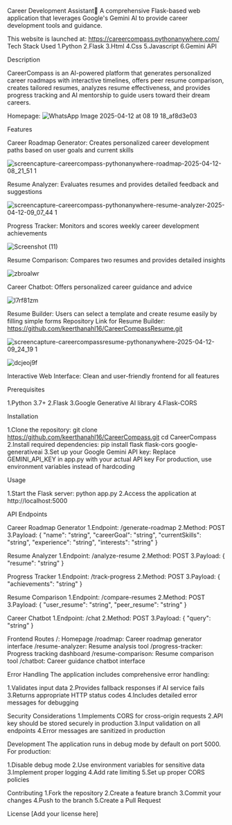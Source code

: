 Career Development Assistant📃
A comprehensive Flask-based web application that leverages Google's Gemini AI to provide career development tools and guidance.

This website is launched at: https://careercompass.pythonanywhere.com/
Tech Stack Used
1.Python
2.Flask
3.Html
4.Css
5.Javascript
6.Gemini API

Description

CareerCompass is an AI-powered platform that generates personalized career roadmaps with interactive timelines, offers peer resume comparison, creates tailored resumes, analyzes resume effectiveness, and provides progress tracking and AI mentorship to guide users toward their dream careers.

Homepage:
![WhatsApp Image 2025-04-12 at 08 19 18_af8d3e03](https://github.com/user-attachments/assets/98827e47-0398-4348-b594-0c6d5954693c)


Features

Career Roadmap Generator: Creates personalized career development paths based on user goals and current skills

![screencapture-careercompass-pythonanywhere-roadmap-2025-04-12-08_21_51 1](https://github.com/user-attachments/assets/103a69f3-0347-4e45-b08c-fb1ca5f6c208)


Resume Analyzer: Evaluates resumes and provides detailed feedback and suggestions

![screencapture-careercompass-pythonanywhere-resume-analyzer-2025-04-12-09_07_44 1](https://github.com/user-attachments/assets/50641342-9759-47d5-9df9-0949ec9c3bde)


Progress Tracker: Monitors and scores weekly career development achievements

![Screenshot (11)](https://github.com/user-attachments/assets/1b972e95-f0d9-4414-a984-c9a575183283)


Resume Comparison: Compares two resumes and provides detailed insights

![zbroalwr](https://github.com/user-attachments/assets/a45fcfee-8c1c-4637-ae9f-a6462fd34af7)


Career Chatbot: Offers personalized career guidance and advice

![l7rf81zm](https://github.com/user-attachments/assets/9ee50b99-34bb-4f5f-9320-3014766ace15)


Resume Builder: Users can select a template and create resume easily by filling simple forms Repository Link for Resume Builder: https://github.com/keerthanahl16/CareerCompassResume.git

![screencapture-careercompassresume-pythonanywhere-2025-04-12-09_24_19 1](https://github.com/user-attachments/assets/072125a0-5f36-44c4-b6c6-2e3551515b50)


![dcjeoj9f](https://github.com/user-attachments/assets/eab5cc9f-7cc6-47ec-a0dc-ec1c926a6bf7)


Interactive Web Interface: Clean and user-friendly frontend for all features

Prerequisites

1.Python 3.7+
2.Flask
3.Google Generative AI library
4.Flask-CORS

Installation

1.Clone the repository:
git clone https://github.com/keerthanahl16/CareerCompass.git
cd CareerCompass
2.Install required dependencies:
pip install flask flask-cors google-generativeai
3.Set up your Google Gemini API key:
Replace GEMINI_API_KEY in app.py with your actual API key
For production, use environment variables instead of hardcoding

Usage

1.Start the Flask server:
python app.py
2.Access the application at http://localhost:5000

API Endpoints

Career Roadmap Generator
1.Endpoint: /generate-roadmap
2.Method: POST
3.Payload:
{
    "name": "string",
    "careerGoal": "string",
    "currentSkills": "string",
    "experience": "string",
    "interests": "string"
}

Resume Analyzer
1.Endpoint: /analyze-resume
2.Method: POST
3.Payload:
{
    "resume": "string"
}

Progress Tracker
1.Endpoint: /track-progress
2.Method: POST
3.Payload:
{
    "achievements": "string"
}

Resume Comparison
1.Endpoint: /compare-resumes
2.Method: POST
3.Payload:
{
    "user_resume": "string",
    "peer_resume": "string"
}

Career Chatbot
1.Endpoint: /chat
2.Method: POST
3.Payload:
{
    "query": "string"
}

Frontend Routes
/: Homepage
/roadmap: Career roadmap generator interface
/resume-analyzer: Resume analysis tool
/progress-tracker: Progress tracking dashboard
/resume-comparison: Resume comparison tool
/chatbot: Career guidance chatbot interface

Error Handling
The application includes comprehensive error handling:

1.Validates input data
2.Provides fallback responses if AI service fails
3.Returns appropriate HTTP status codes
4.Includes detailed error messages for debugging

Security Considerations
1.Implements CORS for cross-origin requests
2.API key should be stored securely in production
3.Input validation on all endpoints
4.Error messages are sanitized in production

Development
The application runs in debug mode by default on port 5000. For production:

1.Disable debug mode
2.Use environment variables for sensitive data
3.Implement proper logging
4.Add rate limiting
5.Set up proper CORS policies

Contributing
1.Fork the repository
2.Create a feature branch
3.Commit your changes
4.Push to the branch
5.Create a Pull Request

License
[Add your license here]
